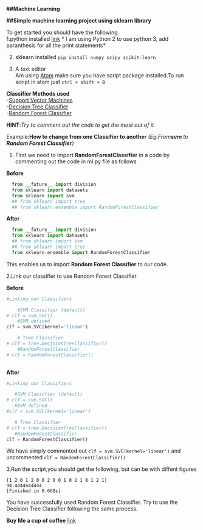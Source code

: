 **##Machine Learning**

**##Simple machine learning project using sklearn library**

To get started you should have the following. <br>
1.python installed [link](https://www.python.org/downloads/) * I am using Python 2 to use python 3, add paranthesis for all the print statements*

2. sklearn installed ``pip install numpy scipy scikit-learn``

3. A text editor <br>
    Am using [Atom](https://atom.io/) make sure you have script package installed.To run script in atom just ``ctrl + shift + B``   
  
**Classifier Methods used** <br>
  -[Support Vector Machines](http://scikit-learn.org/stable/modules/svm.html) <br>
  -[Decision Tree Classifier ](http://scikit-learn.org/stable/modules/generated/sklearn.tree.DecisionTreeClassifier.html) <br>
  -[Random Forest Classifier](http://scikit-learn.org/stable/modules/generated/sklearn.ensemble.RandomForestClassifier.html)<br>

**HINT**:*Try to comment out the code to get the most out of it.*

Example:**How to change from one Classifier to another** *(Eg.From**svm** to **Random Forest Classifier**)* <br>

1. First we need to import **RandomForestClassifier** in a code by commenting out the code in ml.py file as follows <br>

**Before**

```python
  from __future__ import division
  from sklearn import datasets
  from sklearn import svm
  ## from sklearn import tree
  ## from sklearn.ensemble import RandomForestClassifier

```
**After**

```python
  from __future__ import division
  from sklearn import datasets
  ## from sklearn import svm
  ## from sklearn import tree
  from sklearn.ensemble import RandomForestClassifier
```

This enables us to import **Random Forest Classifier** to our code.

2.Link our classifier to use Random Forest Classifier

**Before**

```python
#Linking our Classifiers

    #SVM Classifier (default)
# clf = svm.SVC()
    #SVM defined
clf = svm.SVC(kernel='linear')

    # Tree Classifier
# clf = tree.DecisionTreeClassifier()
    #RandomForestClassifier
# clf = RandomForestClassifier()
  
```
 **After**
 
 ```python
 #Linking our Classifiers

    #SVM Classifier (default)
# clf = svm.SVC()
    #SVM defined
#clf = svm.SVC(kernel='linear')

    # Tree Classifier
# clf = tree.DecisionTreeClassifier()
    #RandomForestClassifier
clf = RandomForestClassifier()
 
 ```
 We have simply commented out ``clf = svm.SVC(kernel='linear')`` and uncommented ``clf = RandomForestClassifier()``
 
 3.Run the script,you should get the following, but can be with diffent figures 
 ```
 [1 2 0 1 2 0 0 2 0 0 1 0 2 1 0 1 2 1]
94.4444444444
[Finished in 0.668s]
 ```
 You have successfully used Random Forest Classifier. Try to use the Decision Tree Classifier following the same process.

**Buy Me a cup of coffee** [link](buymeacoff.ee/UOoP6At7H)
